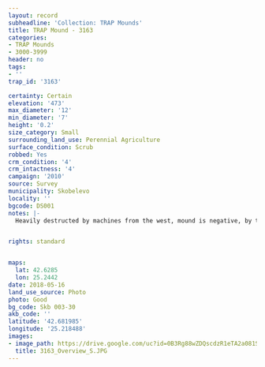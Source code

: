 ```yaml
---
layout: record
subheadline: 'Collection: TRAP Mounds'
title: TRAP Mound - 3163
categories:
- TRAP Mounds
- 3000-3999
header: no
tags:
- ''
trap_id: '3163'

certainty: Certain
elevation: '473'
max_diameter: '12'
min_diameter: '7'
height: '0.2'
size_category: Small
surrounding_land_use: Perennial Agriculture
surface_condition: Scrub
robbed: Yes
crm_condition: '4'
crm_intactness: '4'
campaign: '2010'
source: Survey
municipality: Skobelevo
locality: ''
bgcode: DS001
notes: |-
  Heavily destructed by machines from the west, mound is negative, by the mound are piles of stones and earth originally from the mound.


rights: standard


maps:
  lat: 42.6285
  lon: 25.2442
date: 2018-05-16
land_use_source: Photo
photo: Good
bg_code: Skb 003-30
akb_code: ''
latitude: '42.681985'
longitude: '25.218488'
images:
- image_path: https://drive.google.com/uc?id=0B3Rg88wZDQscdzR1eTA2a081Sms
  title: 3163_Overview_S.JPG
---
```

